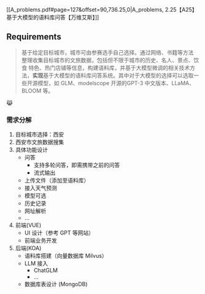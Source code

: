 [[A_problems.pdf#page=127&offset=90,736.25,0|A_problems, 2.25【A25】基于大模型的语料库问答【万维艾斯】]]
## Requirements

> 基于给定目标城市，城市可由参赛选手自己选择。通过网络、书籍等方法 整理收集目标城市的文旅数据，包括但不限于城市的历史、名人、景点、饮食 特色、热门店铺等信息，构建语料库，并基于大模型微调的相关技术方法，**实现**基于大模型的语料库问答系统。其中对于大模型的选择可以选取一些开源模型，如 GLM、modelscope 开源的GPT-3 中文版本、LLaMA、BLOOM 等。

😹
### 需求分解

1. 目标城市选择：西安
2. 西安市文旅数据搜集
3. 具体功能设计
	+ 问答
		+ 支持多轮问答，即需携带之前的问答
		+ 流式输出
	+ 上传文件（添加至语料库）
	+ 接入天气预测
	+ 模型可选
	+ 历史记录
	+ 网址解析
	+ ...
1. 前端(VUE)
	+ UI 设计（参考 GPT 等网站）
	+ 前端业务开发
2. 后端(KOA)
	+ 语料库搭建（向量数据库 Milvus）
	+ LLM 接入
		+ ChatGLM
		+ ...
	+ 数据库表设计 (MongoDB)